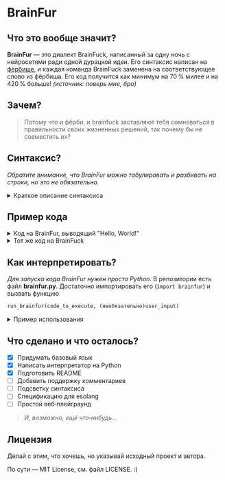 # BrainFur
## Что это вообще значит?
**BrainFur** — это диалект BrainFuck, написанный за одну ночь с нейросетями ради одной дурацкой идеи. Его синтаксис написан на [фёрбише](https://official-furby.fandom.com/wiki/Furbish_(language)), и каждая команда BrainFuck заменена на соответствующее слово из фёрбиша. Его код получится как минимум на 70 % милее и на 420 % больше! _(источник: поверь мне, бро)_

## Зачем?
> Потому что и фёрби, и brainfuck заставляют тебя сомневаться в правильности своих жизненных решений, так почему бы не совместить их?

## Синтаксис?
_Обратите внимание, что BrainFur можно табулировать и разбивать на строки, но это не обязательно._ 

<details markdown="1"><summary>Краткое описание синтаксиса</summary>

|   Furbish   | Brainfuck |         Эквивалент в C         | Буквальный перевод | Интерпретация в диалекте         |
|:-----------:|:---------:|:-------------------------------|:-------------------|:---------------------------------|
| **tee-toh** | *(start)* | `char arr[30000];`<br>`memset(arr, 0, sizeof(arr));`<br>`int i = 0;` | birthday           | Маркер начала программы          |
|   **dah**   |     `+`   | `arr[i]++;`                     | big                | Увеличить значение текущей ячейки |
|   **dee**   |     `-`   | `arr[i]--;`                     | little             | Уменьшить значение текущей ячейки |
| **tee-dah** |     `>`   | `i++;`                          | life + big         | Сдвинуть указатель вправо        |
| **tee-dee** |     `<`   | `i--;`                          | life + little      | Сдвинуть указатель влево         |
| **kah-nah** |     `.`   | `putchar(arr[i]);`              | place              | Вывести текущую ячейку как символ |
| **tah-tah** |     `,`   | `arr[i] = getchar();`           | receive            | Считать ввод пользователя в текущую ячейку |
| **ah-mah**  |     `[`   | `while (arr[i]) {`              | have               | Повторять пока ячейка ≠ 0     |
| **oo-bah**  |     `]`   | `}`                             | over               | Конец цикла                       |

</details>

## Пример кода
<details markdown="1"><summary>Код на BrainFur, выводящий "Hello, World!"</summary>

```brainfur
tee-toh
dah dah dah dah dah dah dah dah dah dah
ah-mah
  tee-dah dah dah dah dah dah dah
  tee-dah dah dah dah dah dah dah dah dah dah dah
  tee-dah dah dah dah
  tee-dah dah
  tee-dee tee-dee tee-dee tee-dee
  dee
oo-bah
tee-dah dah dah
kah-nah
tee-dah dah
kah-nah
dah dah dah dah dah dah dah
kah-nah kah-nah
dah dah dah
kah-nah
tee-dah dah dah
kah-nah
tee-dee tee-dee
dah dah dah dah dah dah dah dah dah dah dah dah dah dah dah
kah-nah
tee-dah kah-nah
dah dah dah kah-nah
dee dee dee dee dee dee kah-nah
dee dee dee dee dee dee dee dee kah-nah
tee-dah dah kah-nah
tee-dah kah-nah
````

</details>

<details markdown="1"><summary>Тот же код на BrainFuck</summary>

```brainfuck
++++++++++[>+++++++>++++++++++>+++>+<<<<-]>++
.>+.+++++++..+++.>++.<<+++++++++++++++.>.+++.
------.--------.>+.>.
```

</details>

## Как интерпретировать?

*Для запуска кода BrainFur нужен просто Python.*
В репозитории есть файл **brainfur.py**. Достаточно импортировать его (`import brainfur`) и вызвать функцию

```python
run_brainfur(code_to_execute, (необязательно)user_input)
```

<details markdown="1"><summary>Пример использования</summary>

```python
import brainfur

run_brainfur("tah-tah kah-nah", input())
```

</details>

## Что сделано и что осталось?

* [x] Придумать базовый язык
* [x] Написать интерпретатор на Python
* [x] Подготовить README
* [ ] Добавить поддержку комментариев
* [ ] Подсветку синтаксиса
* [ ] Спецификацию для esolang
* [ ] Простой веб‑плейграунд

> *И, возможно, ещё что‑нибудь…*

## Лицензия

Делай с этим, что хочешь, но указывай исходный проект и автора.

По сути — MIT License, см. файл LICENSE. :)